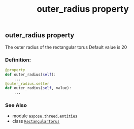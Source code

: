 ﻿---
title: outer_radius property
second_title: Aspose.3D for Python via .NET API References
description: 
type: docs
weight: 170
url: /python-net/aspose.threed.entities/rectangulartorus/outer_radius/
is_root: false
---

## outer_radius property


The outer radius of the rectangular torus
Default value is 20
### Definition:
```python
@property
def outer_radius(self):
    ...
@outer_radius.setter
def outer_radius(self, value):
    ...
```

### See Also
* module [`aspose.threed.entities`](../../)
* class [`RectangularTorus`](/3d/python-net/aspose.threed.entities/rectangulartorus)
